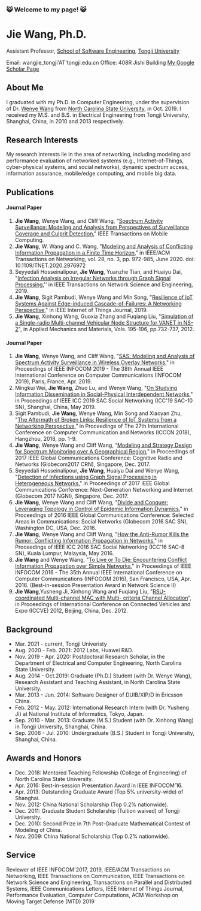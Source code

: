 ### 😺  Welcome to my page! 😺
# Jie Wang, Ph.D.
Assistant Professor, [School of Software Engineering](https://sse.tongji.edu.cn/En/Default), [Tongji University](https://en.tongji.edu.cn/)

Email: wangjie_tongji'AT'tongji.edu.cn    Office: 408R Jishi Building    [My Google Scholar Page](https://scholar.google.com/citations?hl=en&user=_MuuaSAAAAAJ&view_op=list_works&sortby=pubdate&gmla=AJsN-F4rX0NZ0dxd0Xa9Dg78hvYE12mSaTK7DCyBKjPV4Aml__3hmgwAb17ubHzrUYpjRVukaeZyMZqc7A7MtAFyUNwKsiilGIbIgr-7OqtWA-poPyLg7XQ&sciund=17785344197311951447)


## About Me
I graduated with my Ph.D. in Computer Engineering, under the supervision of Dr. [Wenye Wang](https://www.ece.ncsu.edu/people/wwang/) from [North Carolina State University](https://www.ncsu.edu/), in Oct. 2019. I received my M.S. and B.S. in Electrical Engineering from Tongji University, Shanghai, China, in 2010 and 2013 respectively.


## Research Interests
My research interests lie in the area of networking, including modeling and performance evaluation of networked systems (e.g., Internet-of-Things, cyber-physical systems, and social networks), dynamic spectrum access, information assurance, mobile/edge computing, and mobile big data.


## Publications
#### Journal Paper
1. **Jie Wang**, Wenye Wang, and Cliff Wang, "[Spectrum Activity Surveillance: Modeling and Analysis from Perspectives of Surveillance Coverage and Culprit Detection](https://ieeexplore.ieee.org/document/9233919)," IEEE Transactions on  Mobile Computing.
1. **Jie Wang**, W. Wang and C. Wang, "[Modeling and Analysis of Conflicting Information Propagation in a Finite Time Horizon](https://ieeexplore.ieee.org/document/9046791)," in IEEE/ACM Transactions on Networking, vol. 28, no. 3, pp. 972-985, June 2020. doi: 10.1109/TNET.2020.2976972
1. Seyyedali Hosseinalipour, **Jie Wang**, Yuanzhe Tian, and Huaiyu Dai, "[Infection Analysis on Irregular Networks through Graph Signal Processing](https://ieeexplore.ieee.org/document/8931013/),'' in IEEE Transactions on Network Science and Engineering, 2019.
1. **Jie Wang**, Sigit Pambudi, Wenye Wang and Min Song, "[Resilience of IoT Systems Against Edge-induced Cascade-of-Failures: A Networking Perspective](https://ieeexplore.ieee.org/document/8698298/)," in IEEE Internet of Things Journal, 2019.
1. **Jie Wang**, Xinhong Wang, Guoxia Zhang and Fuqiang Liu, "[Simulation of a Single-radio Multi-channel Vehicular Node Structure for VANET in NS-2](https://www.scientific.net/AMM.195-196.732)", in Applied Mechanics and Materials, Vols. 195-196, pp.732-737, 2012.
#### Journal Paper
1. **Jie Wang**, Wenye Wang, and Cliff Wang, "[SAS: Modeling and Analysis of Spectrum Activity Surveillance in Wireless Overlay Networks](https://ieeexplore.ieee.org/document/8737585)," in Proceedings of IEEE INFOCOM 2019 - The 38th Annual IEEE International Conference on Computer Communications (INFOCOM 2019), Paris, France, Apr. 2019.
1. Mingkui Wei, **Jie Wang**, Zhuo Lu, and Wenye Wang, "[On Studying Information Dissemination in Social-Physical Interdependent Networks](https://ieeexplore.ieee.org/document/8761137/)," in Proceedings of IEEE ICC 2019 SAC Social Networking (ICC'19 SAC-10 SN), Shanghai, China, May 2019.
1. Sigit Pambudi, **Jie Wang**, Wenye Wang, Min Song and Xiaoyan Zhu, "[The Aftermath of Broken Links: Resilience of IoT Systems from a Networking Perspective](https://ieeexplore.ieee.org/document/8487414/),” in Proceedings of The 27th International Conference on Computer Communication and Networks (ICCCN 2018), Hangzhou, 2018, pp. 1-9. 
1. **Jie Wang**, Wenye Wang and Cliff Wang, “[Modeling and Strategy Design for Spectrum Monitoring over A Geographical Region](https://ieeexplore.ieee.org/document/8254113/)," in Proceedings of 2017 IEEE Global Communications Conference: Cognitive Radio and Networks (Globecom2017 CRN), Singapore, Dec. 2017.
1. Seyyedali Hosseinalipour, **Jie Wang**, Huaiyu Dai and Wenye Wang, "[Detection of Infections using Graph Signal Processing in Heterogeneous Networks](https://ieeexplore.ieee.org/document/8254487/)," in Proceedings of 2017 IEEE Global Communications Conference: Next-Generation Networking and Internet (Globecom 2017 NGNI), Singapore, Dec. 2017.
1. **Jie Wang**, Wenye Wang and Cliff Wang, "[Divide and Conquer: Leveraging Topology in Control of Epidemic Information Dynamics](https://ieeexplore.ieee.org/document/7841747/)," in Proceedings of 2016 IEEE Global Communications Conference: Selected Areas in Communications: Social Networks (Globecom 2016 SAC SN), Washington DC, USA, Dec. 2016.
1. **Jie Wang**, Wenye Wang and Cliff Wang, "[How the Anti-Rumor Kills the Rumor: Conflicting Information Propagation in Networks](https://ieeexplore.ieee.org/document/7511492/)," in Proceedings of IEEE ICC 2016 SAC Social Networking (ICC’16 SAC-8 SN), Kuala Lumpur, Malaysia, May 2016.
1. **Jie Wang** and Wenye Wang, "[To Live or To Die: Encountering Conflict Information Propagation over Simple Networks](https://ieeexplore.ieee.org/document/7524603/)," in Proceedings of IEEE INFOCOM 2016 - The 35th Annual IEEE International Conference on Computer Communications (INFOCOM 2016), San Francisco, USA, Apr. 2016. (Best-in-session Presentation Award in Network Science II)
1. **Jie Wang**,Yusheng Ji, Xinhong Wang and Fuqiang Liu, "[RSU-coordinated Multi-channel MAC with Multi- criteria Channel Allocation](https://ieeexplore.ieee.org/abstract/document/6519543)”, in Proceedings of International Conference on Connected Vehicles and Expo (ICCVE) 2012, Beijing, China, Dec. 2012.


## Background
- Mar. 2021 - current, Tongji Univeristy
- Aug. 2020 - Feb. 2021: 2012 Labs, Huawei R&D.
- Nov. 2019 - Apr. 2020: Postdoctoral Research Scholar, in the Department of Electrical and Computer Engineering, North Carolina State University.
- Aug. 2014 - Oct.2019: Graduate (Ph.D.) Student (with Dr. Wenye Wang), Research Assistant and Teaching Assistant,  in North Carolina State University.
- Mar. 2013 - Jun. 2014: Software Designer of DUIB/XIP/D in Ericsson China.
- Feb. 2012 - May. 2012: International Research Intern (with Dr. Yusheng Ji) at National Institute of Informatics, Tokyo, Japan.
- Sep. 2010 - Mar. 2013: Graduate (M.S.) Student (with Dr. Xinhong Wang) in Tongji University, Shanghai, China.
- Sep. 2006 - Jul. 2010: Undergraduate (B.S.) Student in Tongji University, Shanghai, China.


## Awards and Honors
- Dec. 2018: Mentored Teaching Fellowship (College of Engineering) of North Carolina State University.
- Apr. 2016: Best-in-session Presentation Award in IEEE INFOCOM’16.
- Apr. 2013: Outstanding Graduate Award (Top 5% university-wide) of Shanghai.
- Nov. 2012: China National Scholarship (Top 0.2% nationwide).
- Dec. 2011: Graduate Student Scholarship (Tuition waived) of Tongji University.
- Dec. 2010: Second Prize in 7th Post-Graduate Mathematical Contest of Modeling of China.
- Nov. 2009: China National Scholarship (Top 0.2% nationwide).

## Service
Reviewer of IEEE INFOCOM'2017, 2019, IEEE/ACM Transactions on Networking, IEEE Transactions on Communication, IEEE Transactions on Network Science and Engineering, Transactions on Parallel and Distributed Systems, IEEE Communications Letters, IEEE Internet of Things Journal, Performance Evaluation, Computer Computations, ACM Workshop on Moving Target Defense (MTD) 2019
